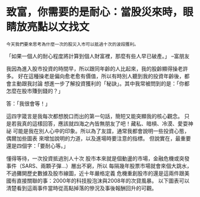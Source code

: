 # 致富，你需要的是耐心：當股災來時，眼睛放亮點以文找文

 `今天我們要來思考為什麼一次的股災入市可以抵過十次的波段獲利。`
 
 
 「如果一個人的耐心程度將計算到個人財富裡，那麼有些人早已破產。」 –富朋友

我因為進入股市投資的時間早，所以跟同年齡的人比起來，我的股齡顯得操老許多。
好在這種操老是偏向愈老愈有價值，所以有時別人聽到我的投資年齡後，都會主動跟我討論
想進一步了解投資獲利的「秘訣」。其中我常被問到的是：「你都怎麼在股市賺到錢的？」

答：「我很會等！」

這四字箴言是我每次都想脫口而出的第一句話，簡短又能突顯我的核心觀念。
只是若我真的這樣回答，應該就四海之內皆無朋友了吧！藏私、暗槓、冷漠、愛耍神祕
可能是我在別人心中的印象。所以為了友誼，通常我都會說明一些投資心態，偶爾加些圖表
來增加說明的力道，以及進場時要注意的指標。
但說實在，最重要還是四個字：「要耐心等。」


  懂得等待，一次投資抵過別人十次
股市本來就是個動盪的市場，金融危機或突發事件（SARS、兩顆子彈…）層出不窮，所以
每隔幾年股票市場就會來個大跳水，不過攤開歷史數據及股市線圖，近十年嚴格定義
危機重創股市的還是這兩件跟美國有直接關聯的事：2000年的科技股泡沫與2008年的次貸風暴。
以下圖表可以清楚看到這兩事件當時從高點掉落的慘況及事後報酬回升的可觀。










